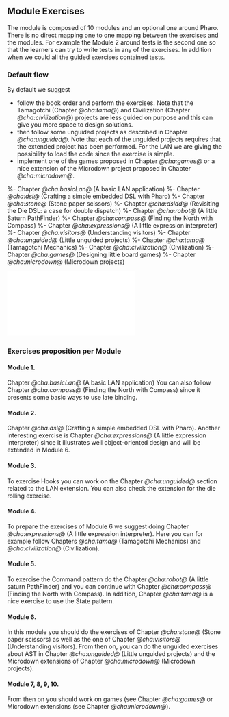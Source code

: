 ## Module Exercises

The module is composed of 10 modules and an optional one around Pharo.
There is no direct mapping one to one mapping between the exercises and the modules. 
For example the Module 2 around tests is the second one so that the learners can try to write tests in any of the exercises. In addition when we could all the guided exercises contained tests. 


### Default flow
By default we suggest 
- follow the book order and perform the exercises. Note that the Tamagotchi (Chapter *@cha:tama@*) and Civilization (Chapter *@cha:civilization@*) projects are less guided on purpose and this can give you more space to design solutions.
- then follow some unguided projects as described in Chapter *@cha:unguided@*. Note that each of the unguided projects requires that the extended project has been performed. For the LAN we are giving the possibility to load the code since the exercise is simple. 
-  implement one of the games proposed in Chapter *@cha:games@* or a nice extension of the Microdown project proposed in Chapter *@cha:microdown@*.

%- Chapter *@cha:basicLan@* (A basic LAN application)
%- Chapter *@cha:dsl@* (Crafting a simple embedded DSL with Pharo)
%- Chapter *@cha:stone@* (Stone paper scissors)
%- Chapter *@cha:dsldd@* (Revisiting the Die DSL: a case for double dispatch)
%- Chapter *@cha:robot@* (A little Saturn PathFinder)
%- Chapter *@cha:compass@* (Finding the North with Compass)
%- Chapter *@cha:expressions@* (A little expression interpreter)
%- Chapter *@cha:visitors@* (Understanding visitors)
%- Chapter *@cha:unguided@* (Little unguided projects)
%- Chapter *@cha:tama@* (Tamagotchi Mechanics)
%- Chapter *@cha:civilization@* (Civilization)
%- Chapter *@cha:games@* (Designing little board games)
%- Chapter *@cha:microdown@* (Microdown projects)

![Module exercise map.](figures/mapL.pdf)

### Exercises proposition per Module

#### Module 1.
Chapter *@cha:basicLan@* (A basic LAN application)
You can also follow Chapter *@cha:compass@* (Finding the North with Compass) since it presents some basic ways to use late binding.

#### Module 2. 
Chapter *@cha:dsl@* (Crafting a simple embedded DSL with Pharo).
Another interesting exercise is Chapter *@cha:expressions@* (A little expression interpreter) since it illustrates well object-oriented design and will be extended in Module 6.

#### Module 3.
To exercise Hooks you can work on the Chapter *@cha:unguided@*  section related to the LAN extension. You can also check the extension for the die rolling exercise.

#### Module 4. 
To prepare the exercises of Module 6 we suggest doing Chapter *@cha:expressions@* (A little expression interpreter). 
Here you can for example follow Chapters *@cha:tama@* (Tamagotchi Mechanics) and  *@cha:civilization@* (Civilization).

#### Module 5. 
To exercise the Command pattern do the 
Chapter *@cha:robot@* (A little saturn PathFinder) and you can continue with
Chapter *@cha:compass@* (Finding the North with Compass).
In addition, Chapter *@cha:tama@* is a nice exercise to use the State pattern.

#### Module 6. 
In this module you should do the exercises of Chapter *@cha:stone@* (Stone paper scissors) as well as the one of Chapter *@cha:visitors@* (Understanding visitors).
From then on, you can do the unguided exercises about AST in Chapter *@cha:unguided@* (Little unguided projects) and the Microdown extensions of Chapter *@cha:microdown@* (Microdown projects).
	
#### Module 7, 8, 9, 10. 
From then on you should work on games (see Chapter  *@cha:games@* or Microdown extensions (see Chapter *@cha:microdown@*).	
	
	


